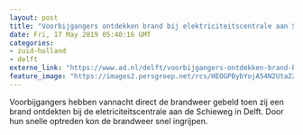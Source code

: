 ```yaml
---
layout: post
title: "Voorbijgangers ontdekken brand bij elektriciteitscentrale aan Schieweg"
date: Fri, 17 May 2019 05:40:16 GMT
categories: 
- zuid-holland 
- delft 
externe_link: "https://www.ad.nl/delft/voorbijgangers-ontdekken-brand-bij-elektriciteitscentrale-aan-schieweg~abc5f17c/"
feature_image: "https://images2.persgroep.net/rcs/HEOGPBybYojA54N2Uta22VYbNMY/diocontent/148580693/_fitwidth/400/?appId=21791a8992982cd8da851550a453bd7f&quality=0.7"
---
```


Voorbijgangers hebben vannacht direct de brandweer gebeld toen zij een brand ontdekten bij de eletriciteitscentrale aan de Schieweg in Delft. Door hun snelle optreden kon de brandweer snel ingrijpen.
